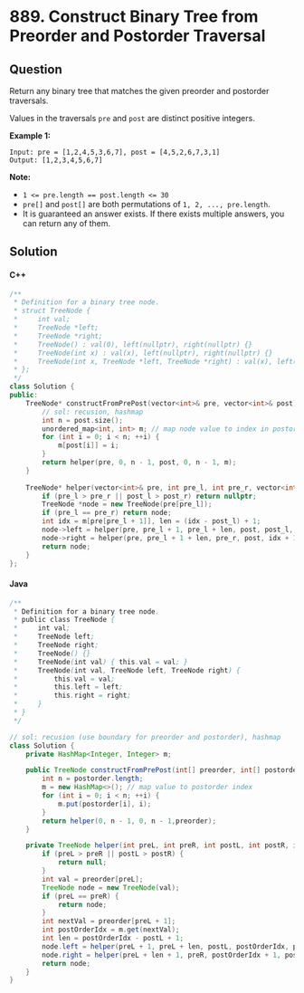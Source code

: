 # 889. Construct Binary Tree from Preorder and Postorder Traversal

## Question

Return any binary tree that matches the given preorder and postorder traversals.

Values in the traversals `pre` and `post` are distinct positive integers.

**Example 1:**

```
Input: pre = [1,2,4,5,3,6,7], post = [4,5,2,6,7,3,1]
Output: [1,2,3,4,5,6,7]
```

**Note:**

* `1 <= pre.length == post.length <= 30`
* `pre[]` and `post[]` are both permutations of `1, 2, ..., pre.length`.
* It is guaranteed an answer exists. If there exists multiple answers, you can return any of them.

## Solution

#### C++

```cpp
/**
 * Definition for a binary tree node.
 * struct TreeNode {
 *     int val;
 *     TreeNode *left;
 *     TreeNode *right;
 *     TreeNode() : val(0), left(nullptr), right(nullptr) {}
 *     TreeNode(int x) : val(x), left(nullptr), right(nullptr) {}
 *     TreeNode(int x, TreeNode *left, TreeNode *right) : val(x), left(left), right(right) {}
 * };
 */
class Solution {
public:
    TreeNode* constructFromPrePost(vector<int>& pre, vector<int>& post) {
        // sol: recusion, hashmap
        int n = post.size();
        unordered_map<int, int> m; // map node value to index in postorder
        for (int i = 0; i < n; ++i) {
            m[post[i]] = i;
        }
        return helper(pre, 0, n - 1, post, 0, n - 1, m);
    }
    
    TreeNode* helper(vector<int>& pre, int pre_l, int pre_r, vector<int>& post, int post_l, int post_r, unordered_map<int, int>& m) {
        if (pre_l > pre_r || post_l > post_r) return nullptr;
        TreeNode *node = new TreeNode(pre[pre_l]);
        if (pre_l == pre_r) return node;
        int idx = m[pre[pre_l + 1]], len = (idx - post_l) + 1;
        node->left = helper(pre, pre_l + 1, pre_l + len, post, post_l, idx, m);
        node->right = helper(pre, pre_l + 1 + len, pre_r, post, idx + 1, post_r - 1, m);
        return node;
    }
};
```

#### Java

```java
/**
 * Definition for a binary tree node.
 * public class TreeNode {
 *     int val;
 *     TreeNode left;
 *     TreeNode right;
 *     TreeNode() {}
 *     TreeNode(int val) { this.val = val; }
 *     TreeNode(int val, TreeNode left, TreeNode right) {
 *         this.val = val;
 *         this.left = left;
 *         this.right = right;
 *     }
 * }
 */

// sol: recusion (use boundary for preorder and postorder), hashmap
class Solution {
    private HashMap<Integer, Integer> m;

    public TreeNode constructFromPrePost(int[] preorder, int[] postorder) {
        int n = postorder.length;
        m = new HashMap<>(); // map value to postorder index
        for (int i = 0; i < n; ++i) {
            m.put(postorder[i], i);
        }
        return helper(0, n - 1, 0, n - 1,preorder);
    }

    private TreeNode helper(int preL, int preR, int postL, int postR, int[] preorder) {
        if (preL > preR || postL > postR) {
            return null;
        }
        int val = preorder[preL];
        TreeNode node = new TreeNode(val);
        if (preL == preR) {
            return node;
        }
        int nextVal = preorder[preL + 1];
        int postOrderIdx = m.get(nextVal);
        int len = postOrderIdx - postL + 1;
        node.left = helper(preL + 1, preL + len, postL, postOrderIdx, preorder);
        node.right = helper(preL + len + 1, preR, postOrderIdx + 1, postR - 1, preorder);
        return node;
    }
}
```
